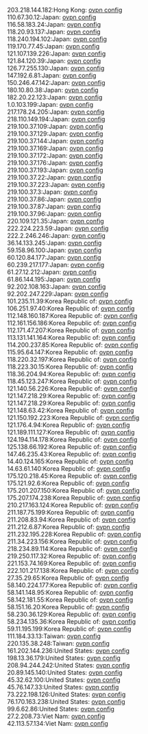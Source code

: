 203.218.144.182:Hong Kong: [ovpn config](vpn/203_218_144_182.ovpn)  
110.67.30.12:Japan: [ovpn config](vpn/110_67_30_12.ovpn)  
116.58.183.24:Japan: [ovpn config](vpn/116_58_183_24.ovpn)  
118.20.93.137:Japan: [ovpn config](vpn/118_20_93_137.ovpn)  
118.240.194.102:Japan: [ovpn config](vpn/118_240_194_102.ovpn)  
119.170.77.45:Japan: [ovpn config](vpn/119_170_77_45.ovpn)  
121.107.139.226:Japan: [ovpn config](vpn/121_107_139_226.ovpn)  
121.84.120.39:Japan: [ovpn config](vpn/121_84_120_39.ovpn)  
126.77.255.130:Japan: [ovpn config](vpn/126_77_255_130.ovpn)  
147.192.6.81:Japan: [ovpn config](vpn/147_192_6_81.ovpn)  
150.246.47.142:Japan: [ovpn config](vpn/150_246_47_142.ovpn)  
180.10.80.38:Japan: [ovpn config](vpn/180_10_80_38.ovpn)  
182.20.22.123:Japan: [ovpn config](vpn/182_20_22_123.ovpn)  
1.0.103.199:Japan: [ovpn config](vpn/1_0_103_199.ovpn)  
217.178.24.205:Japan: [ovpn config](vpn/217_178_24_205.ovpn)  
218.110.149.194:Japan: [ovpn config](vpn/218_110_149_194.ovpn)  
219.100.37.109:Japan: [ovpn config](vpn/219_100_37_109.ovpn)  
219.100.37.129:Japan: [ovpn config](vpn/219_100_37_129.ovpn)  
219.100.37.144:Japan: [ovpn config](vpn/219_100_37_144.ovpn)  
219.100.37.169:Japan: [ovpn config](vpn/219_100_37_169.ovpn)  
219.100.37.172:Japan: [ovpn config](vpn/219_100_37_172.ovpn)  
219.100.37.176:Japan: [ovpn config](vpn/219_100_37_176.ovpn)  
219.100.37.193:Japan: [ovpn config](vpn/219_100_37_193.ovpn)  
219.100.37.22:Japan: [ovpn config](vpn/219_100_37_22.ovpn)  
219.100.37.223:Japan: [ovpn config](vpn/219_100_37_223.ovpn)  
219.100.37.3:Japan: [ovpn config](vpn/219_100_37_3.ovpn)  
219.100.37.86:Japan: [ovpn config](vpn/219_100_37_86.ovpn)  
219.100.37.87:Japan: [ovpn config](vpn/219_100_37_87.ovpn)  
219.100.37.96:Japan: [ovpn config](vpn/219_100_37_96.ovpn)  
220.109.121.35:Japan: [ovpn config](vpn/220_109_121_35.ovpn)  
222.224.223.59:Japan: [ovpn config](vpn/222_224_223_59.ovpn)  
222.2.246.246:Japan: [ovpn config](vpn/222_2_246_246.ovpn)  
36.14.133.245:Japan: [ovpn config](vpn/36_14_133_245.ovpn)  
59.158.96.100:Japan: [ovpn config](vpn/59_158_96_100.ovpn)  
60.120.84.177:Japan: [ovpn config](vpn/60_120_84_177.ovpn)  
60.239.217.177:Japan: [ovpn config](vpn/60_239_217_177.ovpn)  
61.27.12.212:Japan: [ovpn config](vpn/61_27_12_212.ovpn)  
61.86.144.195:Japan: [ovpn config](vpn/61_86_144_195.ovpn)  
92.202.108.163:Japan: [ovpn config](vpn/92_202_108_163.ovpn)  
92.202.247.229:Japan: [ovpn config](vpn/92_202_247_229.ovpn)  
101.235.11.39:Korea Republic of: [ovpn config](vpn/101_235_11_39.ovpn)  
106.251.97.40:Korea Republic of: [ovpn config](vpn/106_251_97_40.ovpn)  
112.148.160.187:Korea Republic of: [ovpn config](vpn/112_148_160_187.ovpn)  
112.161.156.186:Korea Republic of: [ovpn config](vpn/112_161_156_186.ovpn)  
112.171.47.207:Korea Republic of: [ovpn config](vpn/112_171_47_207.ovpn)  
113.131.141.164:Korea Republic of: [ovpn config](vpn/113_131_141_164.ovpn)  
114.200.237.85:Korea Republic of: [ovpn config](vpn/114_200_237_85.ovpn)  
115.95.64.147:Korea Republic of: [ovpn config](vpn/115_95_64_147.ovpn)  
118.220.32.197:Korea Republic of: [ovpn config](vpn/118_220_32_197.ovpn)  
118.223.30.15:Korea Republic of: [ovpn config](vpn/118_223_30_15.ovpn)  
118.36.204.94:Korea Republic of: [ovpn config](vpn/118_36_204_94.ovpn)  
118.45.123.247:Korea Republic of: [ovpn config](vpn/118_45_123_247.ovpn)  
121.140.56.226:Korea Republic of: [ovpn config](vpn/121_140_56_226.ovpn)  
121.147.218.29:Korea Republic of: [ovpn config](vpn/121_147_218_29.ovpn)  
121.147.218.29:Korea Republic of: [ovpn config](vpn/121_147_218_29.ovpn)  
121.148.63.42:Korea Republic of: [ovpn config](vpn/121_148_63_42.ovpn)  
121.150.192.223:Korea Republic of: [ovpn config](vpn/121_150_192_223.ovpn)  
121.176.4.94:Korea Republic of: [ovpn config](vpn/121_176_4_94.ovpn)  
121.189.111.127:Korea Republic of: [ovpn config](vpn/121_189_111_127.ovpn)  
124.194.114.178:Korea Republic of: [ovpn config](vpn/124_194_114_178.ovpn)  
125.138.66.192:Korea Republic of: [ovpn config](vpn/125_138_66_192.ovpn)  
147.46.235.43:Korea Republic of: [ovpn config](vpn/147_46_235_43.ovpn)  
14.40.124.165:Korea Republic of: [ovpn config](vpn/14_40_124_165.ovpn)  
14.63.61.140:Korea Republic of: [ovpn config](vpn/14_63_61_140.ovpn)  
175.120.218.45:Korea Republic of: [ovpn config](vpn/175_120_218_45.ovpn)  
175.121.92.6:Korea Republic of: [ovpn config](vpn/175_121_92_6.ovpn)  
175.201.207.150:Korea Republic of: [ovpn config](vpn/175_201_207_150.ovpn)  
175.207.174.238:Korea Republic of: [ovpn config](vpn/175_207_174_238.ovpn)  
210.217.163.124:Korea Republic of: [ovpn config](vpn/210_217_163_124.ovpn)  
211.187.75.199:Korea Republic of: [ovpn config](vpn/211_187_75_199.ovpn)  
211.208.83.94:Korea Republic of: [ovpn config](vpn/211_208_83_94.ovpn)  
211.212.6.87:Korea Republic of: [ovpn config](vpn/211_212_6_87.ovpn)  
211.232.195.228:Korea Republic of: [ovpn config](vpn/211_232_195_228.ovpn)  
211.34.223.156:Korea Republic of: [ovpn config](vpn/211_34_223_156.ovpn)  
218.234.89.114:Korea Republic of: [ovpn config](vpn/218_234_89_114.ovpn)  
219.250.117.32:Korea Republic of: [ovpn config](vpn/219_250_117_32.ovpn)  
221.153.74.169:Korea Republic of: [ovpn config](vpn/221_153_74_169.ovpn)  
222.101.217.138:Korea Republic of: [ovpn config](vpn/222_101_217_138.ovpn)  
27.35.29.65:Korea Republic of: [ovpn config](vpn/27_35_29_65.ovpn)  
58.140.224.177:Korea Republic of: [ovpn config](vpn/58_140_224_177.ovpn)  
58.141.148.95:Korea Republic of: [ovpn config](vpn/58_141_148_95.ovpn)  
58.142.181.55:Korea Republic of: [ovpn config](vpn/58_142_181_55.ovpn)  
58.151.16.20:Korea Republic of: [ovpn config](vpn/58_151_16_20.ovpn)  
58.230.36.129:Korea Republic of: [ovpn config](vpn/58_230_36_129.ovpn)  
58.234.135.36:Korea Republic of: [ovpn config](vpn/58_234_135_36.ovpn)  
59.11.195.199:Korea Republic of: [ovpn config](vpn/59_11_195_199.ovpn)  
111.184.33.13:Taiwan: [ovpn config](vpn/111_184_33_13.ovpn)  
220.135.38.248:Taiwan: [ovpn config](vpn/220_135_38_248.ovpn)  
161.202.144.236:United States: [ovpn config](vpn/161_202_144_236.ovpn)  
198.13.36.179:United States: [ovpn config](vpn/198_13_36_179.ovpn)  
208.94.244.242:United States: [ovpn config](vpn/208_94_244_242.ovpn)  
20.89.145.140:United States: [ovpn config](vpn/20_89_145_140.ovpn)  
45.32.62.100:United States: [ovpn config](vpn/45_32_62_100.ovpn)  
45.76.147.33:United States: [ovpn config](vpn/45_76_147_33.ovpn)  
73.222.198.126:United States: [ovpn config](vpn/73_222_198_126.ovpn)  
76.170.163.238:United States: [ovpn config](vpn/76_170_163_238.ovpn)  
99.6.62.86:United States: [ovpn config](vpn/99_6_62_86.ovpn)  
27.2.208.73:Viet Nam: [ovpn config](vpn/27_2_208_73.ovpn)  
42.113.57.134:Viet Nam: [ovpn config](vpn/42_113_57_134.ovpn)  
